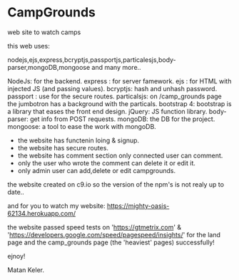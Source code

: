 # CampGrounds
web site to watch camps

this web uses:

nodejs,ejs,express,bcryptjs,passportjs,particalesjs,body-parser,mongoDB,mongoose and many more..

NodeJs: for the backend.
express : for server famework.
ejs : for HTML with injected JS (and passing values).
bcryptjs: hash and unhash password.
passport : use for the secure routes.
particalsjs: on /camp_grounds page the jumbotron has a background with the particals.
bootstrap 4: bootstrap is a library that eases the front end design.
jQuery: JS function library.
body-parser: get info from POST requests.
mongoDB: the DB for the project.
mongoose: a tool to ease the work with mongoDB.

* the website has functenin loing & signup.
* the website has secure routes.
* the website has comment section only connected user can comment. 
* only the user who wrote the comment can delete it or edit it.
* only admin user can add,delete or edit campgrounds.

the website created on c9.io so the version of the npm's is not realy up to date..

and for you to watch my website:
https://mighty-oasis-62134.herokuapp.com/

the website passed speed tests on 'https://gtmetrix.com' & 'https://developers.google.com/speed/pagespeed/insights/' for the land page and the camp_grounds page (the 'heaviest' pages) successfully! 

ejnoy!

Matan Keler.

